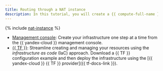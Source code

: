 ```yaml
---
title: Routing through a NAT instance
description: In this tutorial, you will create a {{ compute-full-name }} VM and configure its internet connection through a NAT instance using static routing in {{ vpc-full-name }}.
---
```


{% include [nat-instance](../../../_tutorials/routing/nat-instance.md) %}

* [Management console](console.md): Create your infrastructure one step at a time from the {{ yandex-cloud }} management console.
* [{{ TF }}](terraform.md): Streamline creating and managing your resources using the _infrastructure as code_ (IaC) approach. Download a {{ TF }} configuration example and then deploy the infrastructure using the [{{ yandex-cloud }} {{ TF }} provider]({{ tf-docs-link }}).